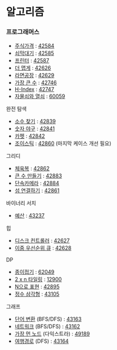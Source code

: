 # 알고리즘

### 프로그래머스
 
- [주식가격](https://programmers.co.kr/learn/courses/30/lessons/42584?language=python3) : [42584](42584.py)
- [쇠막대기](https://programmers.co.kr/learn/courses/30/lessons/42585?language=python3) : [42585](42585.py)
- [프린터](https://programmers.co.kr/learn/courses/30/lessons/42587?language=python3) : [42587](42587.py)
- [더 맵게](https://programmers.co.kr/learn/courses/30/lessons/42626?language=python3) : [42626](42626.py)
- [라면공장](https://programmers.co.kr/learn/courses/30/lessons/42629?language=python3) : [42629](42629.py)
- [가장 큰 수](https://programmers.co.kr/learn/courses/30/lessons/42746?language=python3) : [42746](42746.py)
- [H-Index](https://programmers.co.kr/learn/courses/30/lessons/42747?language=python3) : [42747](42747.py)
- [자물쇠와 열쇠](https://programmers.co.kr/learn/courses/30/lessons/60059?language=python3) : [60059](60059.py)

완전 탐색
- [소수 찾기](https://programmers.co.kr/learn/courses/30/lessons/42839?language=python3) : [42839](42839.py)
- [숫자 야구](https://programmers.co.kr/learn/courses/30/lessons/42841?language=python3) : [42841](42841.py)
- [카펫](https://programmers.co.kr/learn/courses/30/lessons/42842?language=python3) : [42842](42842.py)
- [조이스틱](https://programmers.co.kr/learn/courses/30/lessons/42860?language=python3) : [42860](42860.py) (마지막 케이스 개선 필요)

그리디
- [체육복](https://programmers.co.kr/learn/courses/30/lessons/42862?language=python3) : [42862](42862.py)
- [큰 수 만들기](https://programmers.co.kr/learn/courses/30/lessons/42883?language=python3) : [42883](42883.py)
- [단속카메라](https://programmers.co.kr/learn/courses/30/lessons/42884?language=python3#) : [42884](42884.py)
- [섬 연결하기](https://programmers.co.kr/learn/courses/30/lessons/42861?language=python3) : [42861](42861.py)

바이너리 서치
- [예산](https://programmers.co.kr/learn/courses/30/lessons/43237?language=python3#) : [43237](43237.py)

힙
- [디스크 컨트롤러](https://programmers.co.kr/learn/courses/30/lessons/42627?language=python3) : [42627](42627.py)
- [이중 우선순위 큐](https://programmers.co.kr/learn/courses/30/lessons/42628?language=python3) : [42628](42628.py)

DP
- [종이접기](https://programmers.co.kr/learn/courses/30/lessons/62049?language=python3) : [62049](62049.py)
- [2 x n 타일링](https://programmers.co.kr/learn/courses/30/lessons/12900?language=python3) : [12900](12900.py)
- [N으로 표현](https://programmers.co.kr/learn/courses/30/lessons/42895?language=python3) : [42895](42895.py)
- [정수 삼각형](https://programmers.co.kr/learn/courses/30/lessons/43105?language=python3) : [43105](43105.py)

그래프
- [단어 변환](https://programmers.co.kr/learn/courses/30/lessons/43163?language=python3) (BFS/DFS) : [43163](43163.py)
- [네트워크](https://programmers.co.kr/learn/courses/30/lessons/43162?language=python3) (BFS/DFS) : [43162](43162.py)
- [가장 먼 노드](https://programmers.co.kr/learn/courses/30/lessons/49189?language=python3) (다익스트라) : [49189](49189.py)
- [여행경로](https://programmers.co.kr/learn/courses/30/lessons/43164?language=python3) (DFS) : [43164](43164.py)
